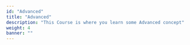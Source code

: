 ```yaml
---
id: "Advanced"
title: "Advanced"
description: "This Course is where you learn some Advanced concept"
weight: 4
banner: ""
---
```

